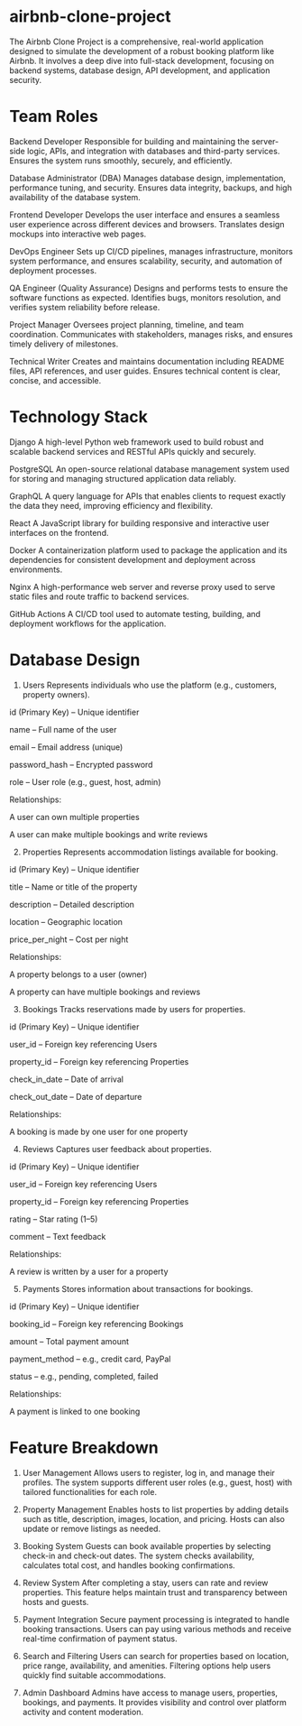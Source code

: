 # airbnb-clone-project
The Airbnb Clone Project is a comprehensive, real-world application designed to simulate the development of a robust booking platform like Airbnb. It involves a deep dive into full-stack development, focusing on backend systems, database design, API development, and application security.
# Team Roles
Backend Developer
Responsible for building and maintaining the server-side logic, APIs, and integration with databases and third-party services. Ensures the system runs smoothly, securely, and efficiently.

Database Administrator (DBA)
Manages database design, implementation, performance tuning, and security. Ensures data integrity, backups, and high availability of the database system.

Frontend Developer
Develops the user interface and ensures a seamless user experience across different devices and browsers. Translates design mockups into interactive web pages.

DevOps Engineer
Sets up CI/CD pipelines, manages infrastructure, monitors system performance, and ensures scalability, security, and automation of deployment processes.

QA Engineer (Quality Assurance)
Designs and performs tests to ensure the software functions as expected. Identifies bugs, monitors resolution, and verifies system reliability before release.

Project Manager
Oversees project planning, timeline, and team coordination. Communicates with stakeholders, manages risks, and ensures timely delivery of milestones.

Technical Writer
Creates and maintains documentation including README files, API references, and user guides. Ensures technical content is clear, concise, and accessible.
# Technology Stack
Django
A high-level Python web framework used to build robust and scalable backend services and RESTful APIs quickly and securely.

PostgreSQL
An open-source relational database management system used for storing and managing structured application data reliably.

GraphQL
A query language for APIs that enables clients to request exactly the data they need, improving efficiency and flexibility.

React
A JavaScript library for building responsive and interactive user interfaces on the frontend.

Docker
A containerization platform used to package the application and its dependencies for consistent development and deployment across environments.

Nginx
A high-performance web server and reverse proxy used to serve static files and route traffic to backend services.

GitHub Actions
A CI/CD tool used to automate testing, building, and deployment workflows for the application.
# Database Design
1. Users
Represents individuals who use the platform (e.g., customers, property owners).

id (Primary Key) – Unique identifier

name – Full name of the user

email – Email address (unique)

password_hash – Encrypted password

role – User role (e.g., guest, host, admin)

Relationships:

A user can own multiple properties

A user can make multiple bookings and write reviews

2. Properties
Represents accommodation listings available for booking.

id (Primary Key) – Unique identifier

title – Name or title of the property

description – Detailed description

location – Geographic location

price_per_night – Cost per night

Relationships:

A property belongs to a user (owner)

A property can have multiple bookings and reviews

3. Bookings
Tracks reservations made by users for properties.

id (Primary Key) – Unique identifier

user_id – Foreign key referencing Users

property_id – Foreign key referencing Properties

check_in_date – Date of arrival

check_out_date – Date of departure

Relationships:

A booking is made by one user for one property

4. Reviews
Captures user feedback about properties.

id (Primary Key) – Unique identifier

user_id – Foreign key referencing Users

property_id – Foreign key referencing Properties

rating – Star rating (1–5)

comment – Text feedback

Relationships:

A review is written by a user for a property

5. Payments
Stores information about transactions for bookings.

id (Primary Key) – Unique identifier

booking_id – Foreign key referencing Bookings

amount – Total payment amount

payment_method – e.g., credit card, PayPal

status – e.g., pending, completed, failed

Relationships:

A payment is linked to one booking
# Feature Breakdown
1. User Management
Allows users to register, log in, and manage their profiles. The system supports different user roles (e.g., guest, host) with tailored functionalities for each role.

2. Property Management
Enables hosts to list properties by adding details such as title, description, images, location, and pricing. Hosts can also update or remove listings as needed.

3. Booking System
Guests can book available properties by selecting check-in and check-out dates. The system checks availability, calculates total cost, and handles booking confirmations.

4. Review System
After completing a stay, users can rate and review properties. This feature helps maintain trust and transparency between hosts and guests.

5. Payment Integration
Secure payment processing is integrated to handle booking transactions. Users can pay using various methods and receive real-time confirmation of payment status.

6. Search and Filtering
Users can search for properties based on location, price range, availability, and amenities. Filtering options help users quickly find suitable accommodations.

7. Admin Dashboard
Admins have access to manage users, properties, bookings, and payments. It provides visibility and control over platform activity and content moderation.
